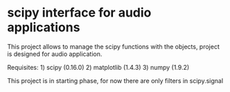 # scipy interface for audio applications
This project allows to manage the scipy functions with the objects, project is designed for audio application. 

Requisites:
	1) scipy (0.16.0)
	2) matplotlib (1.4.3)
	3) numpy (1.9.2)

This project is in starting phase, for now there are only filters in scipy.signal
